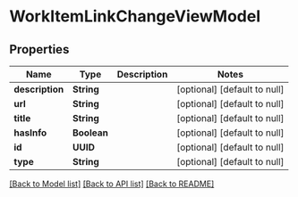 # WorkItemLinkChangeViewModel
## Properties

| Name | Type | Description | Notes |
|------------ | ------------- | ------------- | -------------|
| **description** | **String** |  | [optional] [default to null] |
| **url** | **String** |  | [optional] [default to null] |
| **title** | **String** |  | [optional] [default to null] |
| **hasInfo** | **Boolean** |  | [optional] [default to null] |
| **id** | **UUID** |  | [optional] [default to null] |
| **type** | **String** |  | [optional] [default to null] |

[[Back to Model list]](../README.md#documentation-for-models) [[Back to API list]](../README.md#documentation-for-api-endpoints) [[Back to README]](../README.md)

